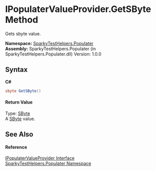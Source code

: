 # IPopulaterValueProvider.GetSByte Method 
 

Gets sbyte value.

**Namespace:**&nbsp;<a href="N_SparkyTestHelpers_Populater.md">SparkyTestHelpers.Populater</a><br />**Assembly:**&nbsp;SparkyTestHelpers.Populater (in SparkyTestHelpers.Populater.dll) Version: 1.0.0

## Syntax

**C#**<br />
``` C#
sbyte GetSByte()
```


#### Return Value
Type: <a href="http://msdn2.microsoft.com/en-us/library/f71b253d" target="_blank">SByte</a><br />A <a href="http://msdn2.microsoft.com/en-us/library/f71b253d" target="_blank">SByte</a> value.

## See Also


#### Reference
<a href="T_SparkyTestHelpers_Populater_IPopulaterValueProvider.md">IPopulaterValueProvider Interface</a><br /><a href="N_SparkyTestHelpers_Populater.md">SparkyTestHelpers.Populater Namespace</a><br />